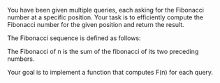 You have been given multiple queries, each asking for the Fibonacci number at a specific position. Your task is to efficiently compute the Fibonacci number for the given position and return the result.

The Fibonacci sequence is defined as follows:

The Fibonacci of n is the sum of the fibonacci of its two preceding numbers.

Your goal is to implement a function that computes F(n) for each query.